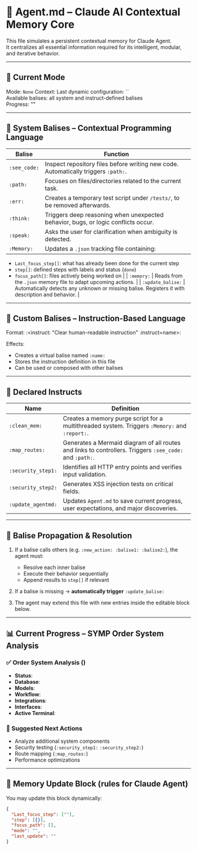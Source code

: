# 🧠 Agent.md – Claude AI Contextual Memory Core

This file simulates a persistent contextual memory for Claude Agent.  
It centralizes all essential information required for its intelligent, modular, and iterative behavior.

---

## 📍 Current Mode

Mode: `None`
Context: 
Last dynamic configuration: ``  
Available balises: all system and instruct-defined balises  
Progress: ""

---

## 🧩 System Balises – Contextual Programming Language

| Balise             | Function |
|--------------------|----------|
| `:see_code:`       | Inspect repository files before writing new code. Automatically triggers `:path:`. |
| `:path:`           | Focuses on files/directories related to the current task. |
| `:err:`            | Creates a temporary test script under `/tests/`, to be removed afterwards. |
| `:think:`          | Triggers deep reasoning when unexpected behavior, bugs, or logic conflicts occur. |
| `:speak:`          | Asks the user for clarification when ambiguity is detected. |
| `:Memory:`         | Updates a `.json` tracking file containing:
  - `Last_focus_step[]`: what has already been done for the current step
  - `step[]`: defined steps with labels and status (`done`)
  - `focus_path[]`: files actively being worked on |
| `:memory:`         | Reads from the `.json` memory file to adapt upcoming actions. |
| `:update_balise:`  | Automatically detects any unknown or missing balise. Registers it with description and behavior. |

---

## 🧬 Custom Balises – Instruction-Based Language

Format:
:<instruct: "Clear human-readable instruction" :instruct=name>:

Effects:
- Creates a virtual balise named `:name:`
- Stores the instruction definition in this file
- Can be used or composed with other balises

---

## 🧠 Declared Instructs

| Name               | Definition |
|--------------------|------------|
| `:clean_mem:`      | Creates a memory purge script for a multithreaded system. Triggers `:Memory:` and `:report:`. |
| `:map_routes:`     | Generates a Mermaid diagram of all routes and links to controllers. Triggers `:see_code:` and `:path:`. |
| `:security_step1:` | Identifies all HTTP entry points and verifies input validation. |
| `:security_step2:` | Generates XSS injection tests on critical fields. |
| `:update_agentmd:` | Updates `Agent.md` to save current progress, user expectations, and major discoveries. |

---

## 🔁 Balise Propagation & Resolution

1. If a balise calls others (e.g. `:new_action: :balise1: :balise2:`), the agent must:
   - Resolve each inner balise
   - Execute their behavior sequentially
   - Append results to `step[]` if relevant

2. If a balise is missing → **automatically trigger** `:update_balise:`

3. The agent may extend this file with new entries inside the editable block below.

---

## 📊 Current Progress – SYMP Order System Analysis

### ✅ Order System Analysis ()
- **Status**:   
- **Database**:   
- **Models**:   
- **Workflow**:   
- **Integrations**:   
- **Interfaces**: 
- **Active Terminal**: 

### 🎯 Suggested Next Actions
- Analyze additional system components  
- Security testing (`:security_step1:` `:security_step2:`)  
- Route mapping (`:map_routes:`)  
- Performance optimizations  

---

## 🧠 Memory Update Block (rules for Claude Agent)

You may update this block dynamically:

```json
{
  "Last_focus_step": [""],
  "step": [{}],
  "focus_path": [],
  "mode": "",
  "last_update": ""
}
